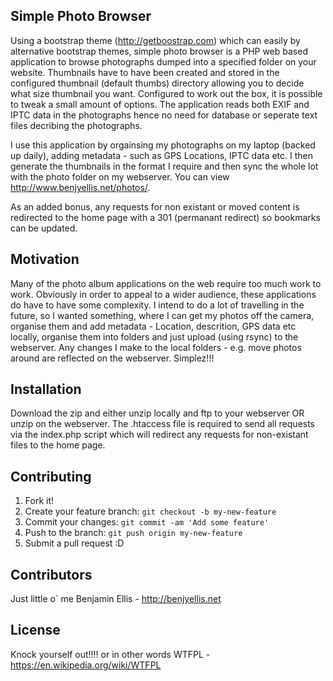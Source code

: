 ## Simple Photo Browser

Using a bootstrap theme (http://getboostrap.com) which can easily by alternative bootstrap themes, simple photo browser is a PHP web based application to browse photographs dumped into a specified folder on your website.  Thumbnails have to have been created and stored in the configured thumbnail (default thumbs) directory allowing you to decide what size thumbnail you want.  Configured to work out the box, it is possible to tweak a small amount of options.  The application reads both EXIF and IPTC data in the photographs hence no need for database or seperate text files decribing the photographs.

I use this application by orgainsing my photographs on my laptop (backed up daily), adding metadata - such as GPS Locations, IPTC data etc.  I then generate the thumbnails in the format I require and then sync the whole lot with the photo folder on my webserver.  You can view http://www.benjyellis.net/photos/.

As an added bonus, any requests for non existant or moved content is redirected to the home page with a 301 (permanant redirect) so bookmarks can be updated.

## Motivation

Many of the photo album applications on the web require too much work to work.  Obviously in order to appeal to a wider audience, these applications do have to have some complexity.  I intend to do a lot of travelling in the future, so I wanted something, where I can get my photos off the camera, organise them and add metadata - Location, descrition, GPS data etc locally, organise them into folders and just upload (using rsync) to the webserver.  Any changes I make to the local folders - e.g. move photos around are reflected on the webserver.  Simplez!!!

## Installation

Download the zip and either unzip locally and ftp to your webserver OR unzip on the webserver.  The .htaccess file is required to send all requests via the index.php script which will redirect any requests for non-existant files to the home page.

## Contributing

1. Fork it!
2. Create your feature branch: `git checkout -b my-new-feature`
3. Commit your changes: `git commit -am 'Add some feature'`
4. Push to the branch: `git push origin my-new-feature`
5. Submit a pull request :D

## Contributors

Just little o` me Benjamin Ellis - http://benjyellis.net

## License

Knock yourself out!!!! or in other words WTFPL - https://en.wikipedia.org/wiki/WTFPL
